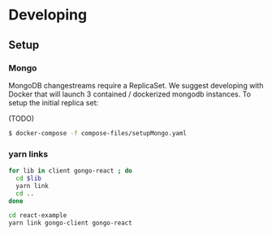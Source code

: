 # Developing

## Setup

### Mongo

MongoDB changestreams require a ReplicaSet.  We suggest developing with Docker
that will launch 3 contained / dockerized mongodb instances.  To setup the
initial replica set:

(TODO)

```bash
$ docker-compose -f compose-files/setupMongo.yaml
```

### yarn links

```bash
for lib in client gongo-react ; do
  cd $lib
  yarn link
  cd ..
done

cd react-example
yarn link gongo-client gongo-react
```
